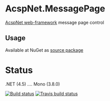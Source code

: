 AcspNet.MessagePage
===================

[AcspNet web-framework](https://github.com/i4004/AcspNet) message page control

## Usage

Available at NuGet as [source package](https://www.nuget.org/packages/AcspNet.MessagePage.Sources/)

Status
===
 .NET (4.5) .... Mono (3.8.0)

[![Build status](https://ci.appveyor.com/api/projects/status/bauvg7g0rkiw6exh/branch/master)](https://ci.appveyor.com/project/i4004/acspnet-messagepage/branch/master)
[![Travis build status](https://travis-ci.org/i4004/AcspNet.LanguageBar.png?branch=master)](https://travis-ci.org/i4004/AcspNet.MessagePage)

